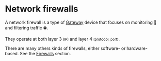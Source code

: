 # Network firewalls

<div class="row row-cols-lg-2"><div>

A network firewall is a type of [Gateway](gateway.md) device that focuses on monitoring 🔎 and filtering traffic ⛔.

They operate at both layer 3 <small>(IP)</small> and layer 4 <small>(protocol, port)</small>.

There are many others kinds of firewalls, either software- or hardware-based. See the [Firewalls](/operating-systems/networking/security/_knowledge/index.md#firewalls) section.
</div><div>
</div></div>